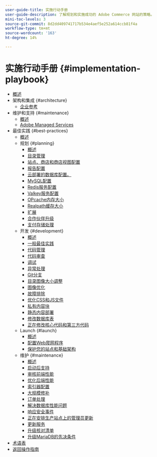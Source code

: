 ```yaml
---
user-guide-title: 实施行动手册
user-guide-description: 了解规划和实施成功的 Adobe Commerce 网站的策略。
mini-toc-levels: 3
source-git-commit: 8d2dd409741717b534e4aef5e252a614ccb81f4a
workflow-type: tm+mt
source-wordcount: '163'
ht-degree: 14%

---
```



# 实施行动手册 {#implementation-playbook}

- [概述](overview.md)
- 架构和集成 {#architecture}
   - [企业参考](architecture/enterprise-blueprint.md)
- 维护和支持 {#maintenance}
   - [概述](maintenance/overview.md)
   - [Adobe Managed Services](maintenance/adobe-managed-services.md)
- 最佳实践 {#best-practices}
   - [概述](best-practices/phases.md)
   - 规划 {#planning}
      - [概述](best-practices/planning/overview.md)
      - [目录管理](best-practices/planning/catalog-management.md)
      - [站点、商店和商店视图配置](best-practices/planning/sites-stores-store-views.md)
      - [报告配置](best-practices/planning/reporting-configuration.md)
      - [云部署的数据库配置&#x200B;。](best-practices/planning/database-on-cloud.md)
      - [MySQL配置](best-practices/planning/mysql-configuration.md)
      - [Redis服务配置](best-practices/planning/redis-service-configuration.md)
      - [Valkey服务配置](best-practices/planning/valkey-service-configuration.md)
      - [OPcache内存大小](best-practices/planning/opcache-memory-size.md)
      - [Realpath缓存大小](best-practices/planning/realpath-cache-size.md)
      - [扩展](best-practices/planning/extensions.md)
      - [合作伙伴升级](best-practices/planning/partner-escalation.md)
      - [支付存储处理](best-practices/planning/payment-processing-storage.md)
   - 开发 {#development}
      - [概述](best-practices/development/overview.md)
      - [一般最佳实践](best-practices/development/general.md)
      - [代码管理](best-practices/development/code-management.md)
      - [代码审查](best-practices/development/code-review.md)
      - [调试](best-practices/development/debugging.md)
      - [异常处理](best-practices/development/exception-handling.md)
      - [Git分支](best-practices/development/git-branching.md)
      - [目录图像大小调整](best-practices/development/catalog-image-resizing.md)
      - [图像优化](best-practices/development/image-optimization.md)
      - [故障排除](best-practices/development/troubleshooting.md)
      - [优化CSS和JS文件](best-practices/development/optimize-css-js-files.md)
      - [私有内容块](best-practices/development/private-content-block-configuration.md)
      - [静态内容部署](best-practices/development/static-content-deployment.md)
      - [修改数据库表](best-practices/development/modifying-core-and-third-party-tables.md)
      - [正在修改核心代码和第三方代码](best-practices/development/modifying-core-and-third-party-code.md)
   - Launch {#launch}
      - [概述](best-practices/launch/overview.md)
      - [配置Web爬网程序](best-practices/launch/robots-txt.md)
      - [保护您的站点和基础架构](best-practices/launch/security-best-practices.md)
   - 维护 {#maintenance}
      - [概述](best-practices/maintenance/overview.md)
      - [启动后支持](best-practices/maintenance/post-launch.md)
      - [审核前端性能](best-practices/maintenance/frontend-performance.md)
      - [优化后端性能](best-practices/maintenance/backend-performance.md)
      - [索引器配置](best-practices/maintenance/indexer-configuration.md)
      - [大规模修补](best-practices/maintenance/patching-at-scale.md)
      - [订单处理](best-practices/maintenance/order-processing-configuration.md)
      - [解决数据库性能问题](best-practices/maintenance/resolve-database-performance-issues.md)
      - [响应安全事件](best-practices/maintenance/respond-to-security-incident.md)
      - [正在安排生产站点上的管理员更新](best-practices/maintenance/scheduling-admin-updates-in-production.md)
      - [更新服务](best-practices/maintenance/update-services.md)
      - [升级核对清单](best-practices/maintenance/upgrade-checklist.md)
      - [升级MariaDB的先决条件](best-practices/maintenance/mariadb-upgrade.md)
- [术语表](glossary.md)
- [返回操作指南](https://experienceleague.adobe.com/docs/commerce-operations/operational-guides/home.html?lang=zh-Hans)
